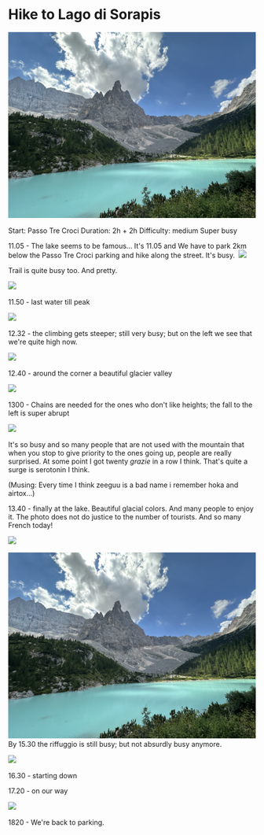 # Hike to Lago di Sorapis 

  ![](attachments/lago-2.jpeg)


Start: Passo Tre Croci
Duration: 2h + 2h
Difficulty: medium
Super busy



11.05 - The lake seems to be famous... It's 11.05 and We have to park 2km below the Passo Tre Croci parking and hike along the street. It's busy. 
![](attachments/hike-start.png)
  


Trail is quite busy too. And pretty. 

![](attachments/busy-and-pretty.png)
  

  

11.50 - last water till peak

  ![](attachments/last-water.png)

  

  

12.32 - the climbing gets steeper; still very busy; but on the left we see that we're quite high now.

![](attachments/climbing-gets-steeper.png)
  

12.40 - around the corner a beautiful glacier valley

  
![](attachments/glacier-valley.png)
  

1300 - Chains are needed for the ones who don't like heights; the fall to the left is super abrupt

  
![](attachments/chains.png)
  

  

It's so busy and so many people that are not used with the mountain that when you stop to give priority to the ones going up, people are really surprised. At some point I got twenty *grazie* in a row I think. That's quite a surge is serotonin I think. 

  

(Musing: Every time I think zeeguu is a bad name i remember hoka and airtox...)

  

13.40 - finally at the lake. Beautiful glacial colors. And many people to enjoy it. The photo does not do justice to the number of tourists. And so many French today! 

  ![](attachments/lago-di-serapis.png)

![](attachments/lago-2.jpeg)
By 15.30 the riffuggio is still busy; but not absurdly busy anymore. 

  ![](attachments/rifuggio.png)

  
16.30 - starting down

17.20 - on our way

![](attachments/on-the-way-down.png)


1820 - We're back to parking.
